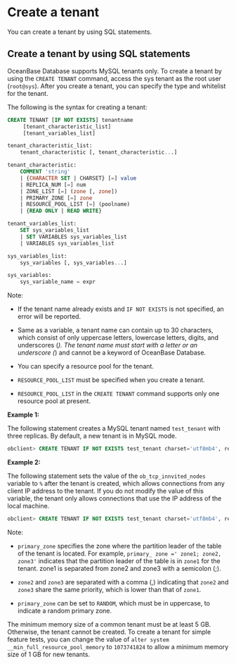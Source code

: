 Create a tenant 
====================================

You can create a tenant by using SQL statements. 

Create a tenant by using SQL statements 
------------------------------------------------------------

OceanBase Database supports MySQL tenants only. To create a tenant by using the `CREATE TENANT` command, access the sys tenant as the root user (`root@sys`). After you create a tenant, you can specify the type and whitelist for the tenant. 

The following is the syntax for creating a tenant:

```sql
CREATE TENANT [IF NOT EXISTS] tenantname
     [tenant_characteristic_list]
     [tenant_variables_list]

tenant_characteristic_list:
    tenant_characteristic [, tenant_characteristic...]

tenant_characteristic:
    COMMENT 'string'
    | {CHARACTER SET | CHARSET} [=] value
    | REPLICA_NUM [=] num
    | ZONE_LIST [=] (zone [, zone])
    | PRIMARY_ZONE [=] zone
    | RESOURCE_POOL_LIST [=] (poolname)
    | {READ ONLY | READ WRITE}

tenant_variables_list:
    SET sys_variables_list
    | SET VARIABLES sys_variables_list
    | VARIABLES sys_variables_list

sys_variables_list:
    sys_variables [, sys_variables...]

sys_variables:
    sys_variable_name = expr
```



Note:

* If the tenant name already exists and `IF NOT EXISTS` is not specified, an error will be reported.

  

* Same as a variable, a tenant name can contain up to 30 characters, which consist of only uppercase letters, lowercase letters, digits, and underscores (_). The tenant name must start with a letter or an underscore (_) and cannot be a keyword of OceanBase Database.

  

* You can specify a resource pool for the tenant.

  

* `RESOURCE_POOL_LIST` must be specified when you create a tenant.

* `RESOURCE_POOL_LIST` in the `CREATE TENANT` command supports only one resource pool at present. 




**Example 1:** 

The following statement creates a MySQL tenant named `test_tenant` with three replicas. By default, a new tenant is in MySQL mode. 

```sql
obclient> CREATE TENANT IF NOT EXISTS test_tenant charset='utf8mb4', replica_num=3, zone_list=('zone1','zone2','zone3'), primary_zone='zone1;zone2,zone3', resource_pool_list=('pool1')
```



**Example 2:** 

The following statement sets the value of the `ob_tcp_innvited_nodes` variable to `%` after the tenant is created, which allows connections from any client IP address to the tenant. If you do not modify the value of this variable, the tenant only allows connections that use the IP address of the local machine. 

```sql
obclient> CREATE TENANT IF NOT EXISTS test_tenant charset='utf8mb4', replica_num=3, zone_list=('zone1','zone2','zone3'), primary_zone='zone1;zone2,zone3', resource_pool_list=('pool1') SET ob_tcp_invited_nodes='%' 
```



Note:

* `primary_zone` specifies the zone where the partition leader of the table of the tenant is located. For example, `primary_ zone =' zone1; zone2, zone3'` indicates that the partition leader of the table is in `zone1` for the tenant. zone1 is separated from zone2 and zone3 with a semicolon (;).

  

* `zone2` and `zone3` are separated with a comma (,) indicating that `zone2` and `zone3` share the same priority, which is lower than that of `zone1`.

  

* `primary_zone` can be set to `RANDOM`, which must be in uppercase, to indicate a random primary zone.

  




The minimum memory size of a common tenant must be at least 5 GB. Otherwise, the tenant cannot be created. To create a tenant for simple feature tests, you can change the value of `alter system __min_full_resource_pool_memory` to `1073741824` to allow a minimum memory size of 1 GB for new tenants.


  
 

   



